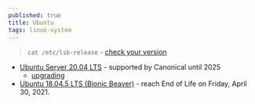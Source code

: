 ```yaml
---
published: true
title: Ubuntu
tags: linux-system
---
```

> `cat /etc/lsb-release` - [check your version](https://askubuntu.com/questions/686239/how-do-i-check-the-version-of-ubuntu-i-am-running/686249#686249)

- [Ubuntu Server 20.04 LTS](https://ubuntu.com/blog/ubuntu-server-20-04) - supported by Canonical until 2025
	- [upgrading](https://linuxhandbook.com/upgrade-ubuntu-server-version/)
- [Ubuntu 18.04.5 LTS (Bionic Beaver)](https://lubuntu.me/bionic-eol/) - reach End of Life on Friday, April 30, 2021.
